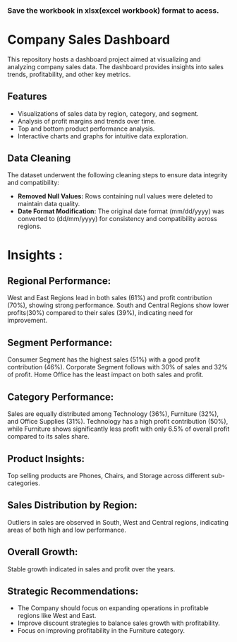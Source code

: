 ### Save the workbook in xlsx(excel workbook) format to acess.
# Company Sales Dashboard

This repository hosts a dashboard project aimed at visualizing and analyzing company sales data. The dashboard provides insights into sales trends, profitability, and other key metrics.

## Features

- Visualizations of sales data by region, category, and segment.
- Analysis of profit margins and trends over time.
- Top and bottom product performance analysis.
- Interactive charts and graphs for intuitive data exploration.

## Data Cleaning

The dataset underwent the following cleaning steps to ensure data integrity and compatibility:
- **Removed Null Values:** Rows containing null values were deleted to maintain data quality.
- **Date Format Modification:** The original date format (mm/dd/yyyy) was converted to (dd/mm/yyyy) for consistency and compatibility across regions.
# Insights :
## Regional Performance:
West and East Regions lead in both sales (61%) and profit contribution (70%), showing strong performance.
South and Central Regions show lower profits(30%) compared to their sales (39%), indicating need for improvement.

## Segment Performance:
Consumer Segment has the highest sales (51%) with a good profit contribution (46%).
Corporate Segment follows with 30% of sales and 32% of profit.
Home Office has the least impact on both sales and profit.

## Category Performance:
Sales are equally distributed among Technology (36%), Furniture (32%), and Office Supplies (31%).
Technology has a high profit contribution (50%), while Furniture shows significantly less profit with only 6.5% of overall profit compared to its sales share.

## Product Insights:
Top selling products are Phones, Chairs, and Storage across different sub-categories.

## Sales Distribution by Region:
Outliers in sales are observed in South, West and Central regions, indicating areas of both high and low performance.

## Overall Growth:
Stable growth indicated in sales and profit over the years.

## Strategic Recommendations:
- The Company should focus on expanding operations in profitable regions like West and East.
- Improve discount strategies to balance sales growth with profitability.<br>
- Focus on improving profitability in the Furniture category.
